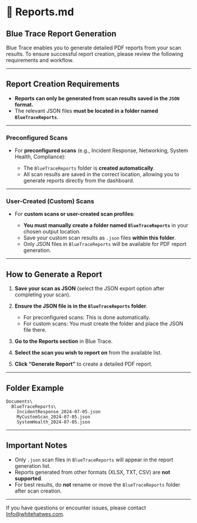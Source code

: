 # 📄 Reports.md

## Blue Trace Report Generation

Blue Trace enables you to generate detailed PDF reports from your scan results. To ensure successful report creation, please review the following requirements and workflow.

---

## Report Creation Requirements

* **Reports can only be generated from scan results saved in the `JSON` format.**
* The relevant JSON files **must be located in a folder named `BlueTraceReports`**.

---

### Preconfigured Scans

* For **preconfigured scans** (e.g., Incident Response, Networking, System Health, Compliance):

  * The `BlueTraceReports` folder is **created automatically**.
  * All scan results are saved in the correct location, allowing you to generate reports directly from the dashboard.

---

### User-Created (Custom) Scans

* For **custom scans or user-created scan profiles**:

  * **You must manually create a folder named `BlueTraceReports`** in your chosen output location.
  * Save your custom scan results as `.json` files **within this folder**.
  * Only JSON files in `BlueTraceReports` will be available for PDF report generation.

---

## How to Generate a Report

1. **Save your scan as JSON** (select the JSON export option after completing your scan).
2. **Ensure the JSON file is in the `BlueTraceReports` folder**.

   * For preconfigured scans: This is done automatically.
   * For custom scans: You must create the folder and place the JSON file there.
3. **Go to the Reports section** in Blue Trace.
4. **Select the scan you wish to report on** from the available list.
5. **Click “Generate Report”** to create a detailed PDF report.

---

## Folder Example

```
Documents\
  BlueTraceReports\
    IncidentResponse_2024-07-05.json
    MyCustomScan_2024-07-05.json
    SystemHealth_2024-07-05.json
```

---

## Important Notes

* Only `.json` scan files in `BlueTraceReports` will appear in the report generation list.
* Reports generated from other formats (XLSX, TXT, CSV) are **not supported**.
* For best results, do **not** rename or move the `BlueTraceReports` folder after scan creation.

---

If you have questions or encounter issues, please contact [Info@whitehatwes.com](mailto:Info@whitehatwes.com).
